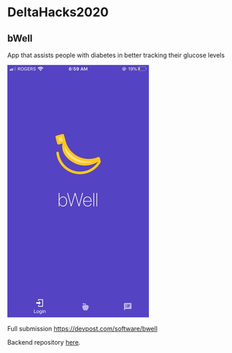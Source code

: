 # DeltaHacks2020

## bWell

App that assists people with diabetes in better tracking their glucose levels


![](displayAssets/bwellLanding.jpg)

Full submission
https://devpost.com/software/bwell

Backend repository [here](https://github.com/jeverd/deltahacks).
